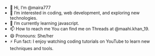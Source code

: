 - 👋 Hi, I’m @maira777
- 👀 I’m interested in coding, web development, and exploring new technologies.
- 🌱 I’m currently learning javascript.
- 📫 How to reach me You can find me on Threads at @maahi.khan_19.
- 😄 Pronouns: She/her
- ⚡ Fun fact: I enjoy watching coding tutorials on YouTube to learn new techniques and tools.

<!---
maira777/maira777 is a ✨ special ✨ repository because its `README.md` (this file) appears on your GitHub profile.
You can click the Preview link to take a look at your changes.
--->
